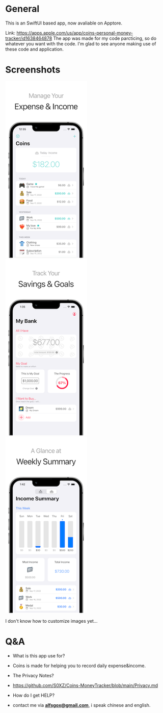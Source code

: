 # General
This is an SwiftUI based app, now avaliable on Apptore.

Link: https://apps.apple.com/us/app/coins-personal-money-tracker/id1638464878
The app was made for my code parcticing, so do whatever you want with the code.
I'm glad to see anyone making use of these code and application.

# Screenshots
![Screenshots1](https://raw.githubusercontent.com/S0XZ/Coins-MoneyTracker/main/MoneyTracker/Preview%20Content/Github%20Screenshots/O1.png)
![Screenshots2](https://raw.githubusercontent.com/S0XZ/Coins-MoneyTracker/main/MoneyTracker/Preview%20Content/Github%20Screenshots/O2.png)
![Screenshots3](https://raw.githubusercontent.com/S0XZ/Coins-MoneyTracker/main/MoneyTracker/Preview%20Content/Github%20Screenshots/O3.png)


I don't know how to customize images yet...

# Q&A
- What is this app use for?
- Coins is made for helping you to record daily expense&income.

- The Privacy Notes?
- https://github.com/S0XZ/Coins-MoneyTracker/blob/main/Privacy.md

- How do I get HELP?
- contact me via **alfsgox@gmail.com**, i speak chinese and english.


